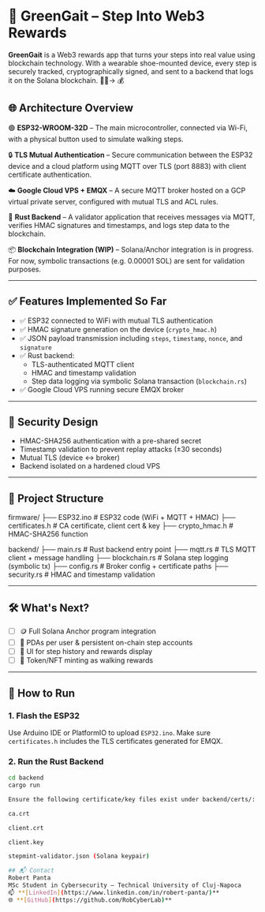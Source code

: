 # 👟 GreenGait – Step Into Web3 Rewards

**GreenGait** is a Web3 rewards app that turns your steps into real value using blockchain technology. With a wearable shoe-mounted device, every step is securely tracked, cryptographically signed, and sent to a backend that logs it on the Solana blockchain. 🚶‍♂️→ 💰

## 🌐 Architecture Overview

🟢 **ESP32-WROOM-32D** – The main microcontroller, connected via Wi-Fi, with a physical button used to simulate walking steps.

🔒 **TLS Mutual Authentication** – Secure communication between the ESP32 device and a cloud platform using MQTT over TLS (port 8883) with client certificate authentication.

☁️ **Google Cloud VPS + EMQX** – A secure MQTT broker hosted on a GCP virtual private server, configured with mutual TLS and ACL rules.

🧠 **Rust Backend** – A validator application that receives messages via MQTT, verifies HMAC signatures and timestamps, and logs step data to the blockchain.

📦 **Blockchain Integration (WIP)** – Solana/Anchor integration is in progress. For now, symbolic transactions (e.g. 0.00001 SOL) are sent for validation purposes.

---

## ✅ Features Implemented So Far

- ✅ ESP32 connected to WiFi with mutual TLS authentication
- ✅ HMAC signature generation on the device (`crypto_hmac.h`)
- ✅ JSON payload transmission including `steps`, `timestamp`, `nonce`, and `signature`
- ✅ Rust backend:
  - TLS-authenticated MQTT client
  - HMAC and timestamp validation
  - Step data logging via symbolic Solana transaction (`blockchain.rs`)
- ✅ Google Cloud VPS running secure EMQX broker

---

## 🔐 Security Design

- HMAC-SHA256 authentication with a pre-shared secret
- Timestamp validation to prevent replay attacks (±30 seconds)
- Mutual TLS (device ↔ broker)
- Backend isolated on a hardened cloud VPS

---

## 📁 Project Structure

firmware/ ├── ESP32.ino # ESP32 code (WiFi + MQTT + HMAC) ├── certificates.h # CA certificate, client cert & key ├── crypto_hmac.h # HMAC-SHA256 function

backend/ ├── main.rs # Rust backend entry point ├── mqtt.rs # TLS MQTT client + message handling ├── blockchain.rs # Solana step logging (symbolic tx) ├── config.rs # Broker config + certificate paths ├── security.rs # HMAC and timestamp validation


---

## 🛠️ What's Next?

- [ ] 🪙 Full Solana Anchor program integration
- [ ] 🧠 PDAs per user & persistent on-chain step accounts
- [ ] 🎨 UI for step history and rewards display
- [ ] 💎 Token/NFT minting as walking rewards

---

## 🚀 How to Run

### 1. Flash the ESP32
Use Arduino IDE or PlatformIO to upload `ESP32.ino`. Make sure `certificates.h` includes the TLS certificates generated for EMQX.

### 2. Run the Rust Backend

```bash
cd backend
cargo run

Ensure the following certificate/key files exist under backend/certs/:

ca.crt

client.crt

client.key

stepmint-validator.json (Solana keypair)

## 📬 Contact
Robert Panta
MSc Student in Cybersecurity – Technical University of Cluj-Napoca
📫 **[LinkedIn](https://www.linkedin.com/in/robert-panta/)**
🌐 **[GitHub](https://github.com/RobCyberLab)**